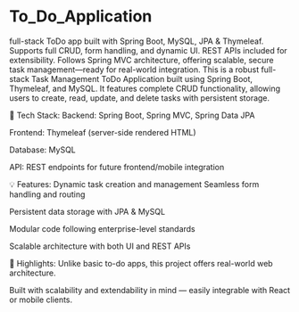# To_Do_Application
 full-stack ToDo app built with Spring Boot, MySQL, JPA &amp; Thymeleaf. Supports full CRUD, form handling, and dynamic UI. REST APIs included for extensibility. Follows Spring MVC architecture, offering scalable, secure task management—ready for real-world integration.
This is a robust full-stack Task Management ToDo Application built using Spring Boot, Thymeleaf, and MySQL. It features complete CRUD functionality, allowing users to create, read, update, and delete tasks with persistent storage.

🔧 Tech Stack:
Backend: Spring Boot, Spring MVC, Spring Data JPA

Frontend: Thymeleaf (server-side rendered HTML)

Database: MySQL

API: REST endpoints for future frontend/mobile integration

💡 Features:
Dynamic task creation and management
Seamless form handling and routing

Persistent data storage with JPA & MySQL

Modular code following enterprise-level standards

Scalable architecture with both UI and REST APIs

🚀 Highlights:
Unlike basic to-do apps, this project offers real-world web architecture.

Built with scalability and extendability in mind — easily integrable with React or mobile clients.
